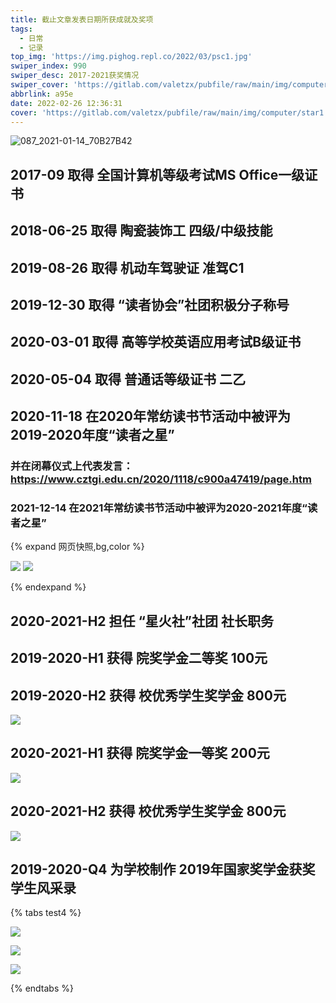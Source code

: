 ```yaml
---
title: 截止文章发表日期所获成就及奖项
tags:
  - 日常
  - 记录
top_img: 'https://img.pighog.repl.co/2022/03/psc1.jpg'
swiper_index: 990
swiper_desc: 2017-2021获奖情况
swiper_cover: 'https://gitlab.com/valetzx/pubfile/raw/main/img/computer/star1.jpg'
abbrlink: a95e
date: 2022-02-26 12:36:31
cover: 'https://gitlab.com/valetzx/pubfile/raw/main/img/computer/star1.jpg'
---
```


![087_2021-01-14_70B27B42](https://gitlab.com/valetzx/pubfile/raw/main/img/computer/087_2021-01-14_70B27B42.jpeg)

## 2017-09 取得 全国计算机等级考试MS Office一级证书

## 2018-06-25 取得 陶瓷装饰工 四级/中级技能
## 2019-08-26 取得 机动车驾驶证 准驾C1
## 2019-12-30 取得 “读者协会”社团积极分子称号
## 2020-03-01 取得 高等学校英语应用考试B级证书
## 2020-05-04 取得 普通话等级证书 二乙
## 2020-11-18 在2020年常纺读书节活动中被评为2019-2020年度“读者之星” 
### 并在闭幕仪式上代表发言：https://www.cztgi.edu.cn/2020/1118/c900a47419/page.htm
### 2021-12-14 在2021年常纺读书节活动中被评为2020-2021年度“读者之星” 

{% expand  网页快照,bg,color %}

![](https://gitlab.com/valetzx/img/raw/main/img/2022/02/26_13_59_41_20220226135941.png)
![](https://gitlab.com/valetzx/img/raw/main/img/2022/02/26_13_7_51_20220226130751.png)

{% endexpand %}

## 2020-2021-H2 担任 “星火社”社团 社长职务
## 2019-2020-H1 获得 院奖学金二等奖 100元
## 2019-2020-H2 获得 校优秀学生奖学金 800元
![](https://gitlab.com/valetzx/img/raw/main/img/2022/02/26_14_3_53_20220226140353.png)
## 2020-2021-H1 获得 院奖学金一等奖 200元
![](https://gitlab.com/valetzx/img/raw/main/img/2022/02/26_14_2_10_-2a806821b9246a10.png)
## 2020-2021-H2 获得 校优秀学生奖学金 800元
![](https://gitlab.com/valetzx/img/raw/main/img/2022/02/26_14_9_38_20220226140937.png)
## 2019-2020-Q4 为学校制作 2019年国家奖学金获奖学生风采录 

{% tabs test4 %}
<!-- tab 振翅高飞 -->
![](https://gitlab.com/valetzx/img/raw/main/img/2022/02/26_14_18_51_201912142.jpg)
<!-- endtab -->

<!-- tab 正当时 -->
![](https://gitlab.com/valetzx/img/raw/main/img/2022/02/26_14_18_51_20191214.jpg)
<!-- endtab -->

<!-- tab 国家奖学金风采录 -->
![](https://gitlab.com/valetzx/img/raw/main/img/2022/02/26_14_18_51_201912141.jpg)
<!-- endtab -->
{% endtabs %}
